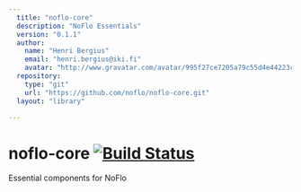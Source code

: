 ```yaml
---
  title: "noflo-core"
  description: "NoFlo Essentials"
  version: "0.1.1"
  author: 
    name: "Henri Bergius"
    email: "henri.bergius@iki.fi"
    avatar: "http://www.gravatar.com/avatar/995f27ce7205a79c55d4e44223cd6de0?s=23"
  repository: 
    type: "git"
    url: "https://github.com/noflo/noflo-core.git"
  layout: "library"

---
```

# noflo-core [![Build Status](https://secure.travis-ci.org/noflo/noflo-core.png?branch=master)](http://travis-ci.org/noflo/noflo-core)

Essential components for NoFlo
